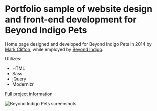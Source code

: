 # Portfolio sample of website design and front-end development for Beyond Indigo Pets

Home page designed and developed for Beyond Indigo Pets in 2014 by [Mark Clifton](http://mark-clifton.com/), while employed by [Beyond Indigo](http://beyondindigo.com/).

Utilizes:

* HTML
* Sass
* jQuery
* Modernizr

[Full project information](http://mark-clifton.com/portfolio/beyond-indigo/)

![Beyond Indigo Pets screenshots](https://cloud.githubusercontent.com/assets/28513763/26425719/e19b4f7a-40a3-11e7-9c91-cc25a3ea52d2.jpg)
